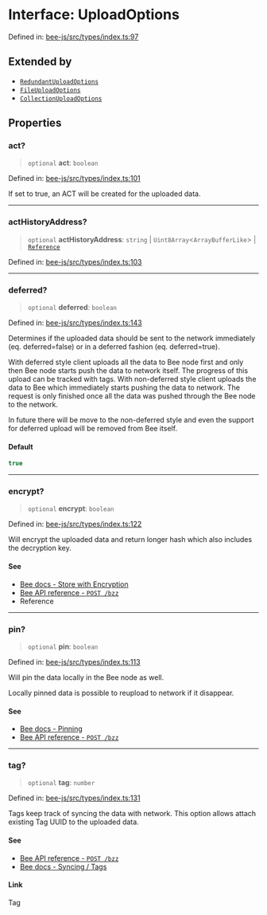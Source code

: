 # Interface: UploadOptions

Defined in: [bee-js/src/types/index.ts:97](https://github.com/ethersphere/bee-js/blob/3abbe2b1b264d6b586511a56e93badb2236bd09d/src/types/index.ts#L97)

## Extended by

- [`RedundantUploadOptions`](RedundantUploadOptions.md)
- [`FileUploadOptions`](FileUploadOptions.md)
- [`CollectionUploadOptions`](CollectionUploadOptions.md)

## Properties

### act?

> `optional` **act**: `boolean`

Defined in: [bee-js/src/types/index.ts:101](https://github.com/ethersphere/bee-js/blob/3abbe2b1b264d6b586511a56e93badb2236bd09d/src/types/index.ts#L101)

If set to true, an ACT will be created for the uploaded data.

***

### actHistoryAddress?

> `optional` **actHistoryAddress**: `string` \| `Uint8Array`\<`ArrayBufferLike`\> \| [`Reference`](../classes/Reference.md)

Defined in: [bee-js/src/types/index.ts:103](https://github.com/ethersphere/bee-js/blob/3abbe2b1b264d6b586511a56e93badb2236bd09d/src/types/index.ts#L103)

***

### deferred?

> `optional` **deferred**: `boolean`

Defined in: [bee-js/src/types/index.ts:143](https://github.com/ethersphere/bee-js/blob/3abbe2b1b264d6b586511a56e93badb2236bd09d/src/types/index.ts#L143)

Determines if the uploaded data should be sent to the network immediately (eq. deferred=false) or in a deferred fashion (eq. deferred=true).

With deferred style client uploads all the data to Bee node first and only then Bee node starts push the data to network itself. The progress of this upload can be tracked with tags.
With non-deferred style client uploads the data to Bee which immediately starts pushing the data to network. The request is only finished once all the data was pushed through the Bee node to the network.

In future there will be move to the non-deferred style and even the support for deferred upload will be removed from Bee itself.

#### Default

```ts
true
```

***

### encrypt?

> `optional` **encrypt**: `boolean`

Defined in: [bee-js/src/types/index.ts:122](https://github.com/ethersphere/bee-js/blob/3abbe2b1b264d6b586511a56e93badb2236bd09d/src/types/index.ts#L122)

Will encrypt the uploaded data and return longer hash which also includes the decryption key.

#### See

 - [Bee docs - Store with Encryption](https://docs.ethswarm.org/docs/develop/access-the-swarm/store-with-encryption)
 - [Bee API reference - `POST /bzz`](https://docs.ethswarm.org/api/#tag/BZZ/paths/~1bzz/post)
 - Reference

***

### pin?

> `optional` **pin**: `boolean`

Defined in: [bee-js/src/types/index.ts:113](https://github.com/ethersphere/bee-js/blob/3abbe2b1b264d6b586511a56e93badb2236bd09d/src/types/index.ts#L113)

Will pin the data locally in the Bee node as well.

Locally pinned data is possible to reupload to network if it disappear.

#### See

 - [Bee docs - Pinning](https://docs.ethswarm.org/docs/develop/access-the-swarm/pinning)
 - [Bee API reference - `POST /bzz`](https://docs.ethswarm.org/api/#tag/BZZ/paths/~1bzz/post)

***

### tag?

> `optional` **tag**: `number`

Defined in: [bee-js/src/types/index.ts:131](https://github.com/ethersphere/bee-js/blob/3abbe2b1b264d6b586511a56e93badb2236bd09d/src/types/index.ts#L131)

Tags keep track of syncing the data with network. This option allows attach existing Tag UUID to the uploaded data.

#### See

 - [Bee API reference - `POST /bzz`](https://docs.ethswarm.org/api/#tag/BZZ/paths/~1bzz/post)
 - [Bee docs - Syncing / Tags](https://docs.ethswarm.org/docs/develop/access-the-swarm/syncing)

#### Link

Tag

